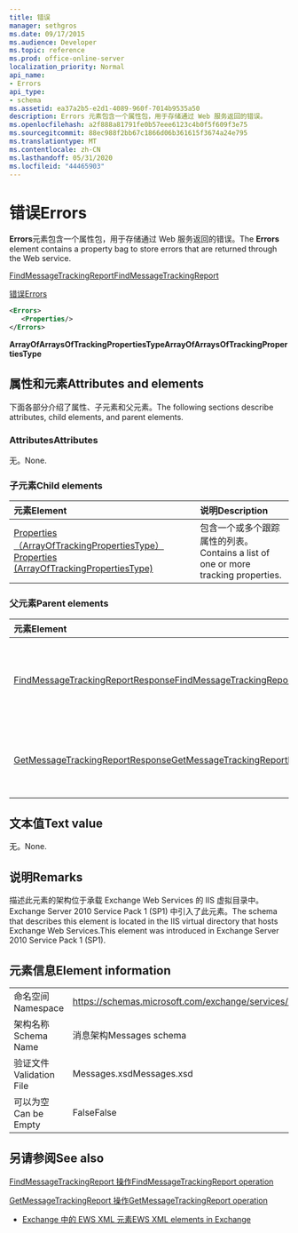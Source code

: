 ```yaml
---
title: 错误
manager: sethgros
ms.date: 09/17/2015
ms.audience: Developer
ms.topic: reference
ms.prod: office-online-server
localization_priority: Normal
api_name:
- Errors
api_type:
- schema
ms.assetid: ea37a2b5-e2d1-4089-960f-7014b9535a50
description: Errors 元素包含一个属性包，用于存储通过 Web 服务返回的错误。
ms.openlocfilehash: a2f888a81791fe0b57eee6123c4b0f5f609f3e75
ms.sourcegitcommit: 88ec988f2bb67c1866d06b361615f3674a24e795
ms.translationtype: MT
ms.contentlocale: zh-CN
ms.lasthandoff: 05/31/2020
ms.locfileid: "44465903"
---
```

# <a name="errors"></a><span data-ttu-id="7afef-103">错误</span><span class="sxs-lookup"><span data-stu-id="7afef-103">Errors</span></span>

<span data-ttu-id="7afef-104">**Errors**元素包含一个属性包，用于存储通过 Web 服务返回的错误。</span><span class="sxs-lookup"><span data-stu-id="7afef-104">The **Errors** element contains a property bag to store errors that are returned through the Web service.</span></span> 
  
[<span data-ttu-id="7afef-105">FindMessageTrackingReport</span><span class="sxs-lookup"><span data-stu-id="7afef-105">FindMessageTrackingReport</span></span>](findmessagetrackingreport.md)
  
[<span data-ttu-id="7afef-106">错误</span><span class="sxs-lookup"><span data-stu-id="7afef-106">Errors</span></span>](errors-ex15websvcsotherref.md)
  
```xml
<Errors>
   <Properties/>
</Errors>
```

 <span data-ttu-id="7afef-107">**ArrayOfArraysOfTrackingPropertiesType**</span><span class="sxs-lookup"><span data-stu-id="7afef-107">**ArrayOfArraysOfTrackingPropertiesType**</span></span>
## <a name="attributes-and-elements"></a><span data-ttu-id="7afef-108">属性和元素</span><span class="sxs-lookup"><span data-stu-id="7afef-108">Attributes and elements</span></span>

<span data-ttu-id="7afef-109">下面各部分介绍了属性、子元素和父元素。</span><span class="sxs-lookup"><span data-stu-id="7afef-109">The following sections describe attributes, child elements, and parent elements.</span></span>
  
### <a name="attributes"></a><span data-ttu-id="7afef-110">Attributes</span><span class="sxs-lookup"><span data-stu-id="7afef-110">Attributes</span></span>

<span data-ttu-id="7afef-111">无。</span><span class="sxs-lookup"><span data-stu-id="7afef-111">None.</span></span>
  
### <a name="child-elements"></a><span data-ttu-id="7afef-112">子元素</span><span class="sxs-lookup"><span data-stu-id="7afef-112">Child elements</span></span>

|<span data-ttu-id="7afef-113">**元素**</span><span class="sxs-lookup"><span data-stu-id="7afef-113">**Element**</span></span>|<span data-ttu-id="7afef-114">**说明**</span><span class="sxs-lookup"><span data-stu-id="7afef-114">**Description**</span></span>|
|:-----|:-----|
|[<span data-ttu-id="7afef-115">Properties （ArrayOfTrackingPropertiesType）</span><span class="sxs-lookup"><span data-stu-id="7afef-115">Properties (ArrayOfTrackingPropertiesType)</span></span>](properties-arrayoftrackingpropertiestype.md) <br/> |<span data-ttu-id="7afef-116">包含一个或多个跟踪属性的列表。</span><span class="sxs-lookup"><span data-stu-id="7afef-116">Contains a list of one or more tracking properties.</span></span>  <br/> |
   
### <a name="parent-elements"></a><span data-ttu-id="7afef-117">父元素</span><span class="sxs-lookup"><span data-stu-id="7afef-117">Parent elements</span></span>

|<span data-ttu-id="7afef-118">**元素**</span><span class="sxs-lookup"><span data-stu-id="7afef-118">**Element**</span></span>|<span data-ttu-id="7afef-119">**说明**</span><span class="sxs-lookup"><span data-stu-id="7afef-119">**Description**</span></span>|
|:-----|:-----|
|[<span data-ttu-id="7afef-120">FindMessageTrackingReportResponse</span><span class="sxs-lookup"><span data-stu-id="7afef-120">FindMessageTrackingReportResponse</span></span>](findmessagetrackingreportresponse.md) <br/> |<span data-ttu-id="7afef-121">包含单个[FindMessageTrackingReport 操作](findmessagetrackingreport-operation.md)请求的状态和结果。</span><span class="sxs-lookup"><span data-stu-id="7afef-121">Contains the status and result of a single [FindMessageTrackingReport operation](findmessagetrackingreport-operation.md) request.</span></span>  <br/> |
|[<span data-ttu-id="7afef-122">GetMessageTrackingReportResponse</span><span class="sxs-lookup"><span data-stu-id="7afef-122">GetMessageTrackingReportResponse</span></span>](getmessagetrackingreportresponse.md) <br/> |<span data-ttu-id="7afef-123">包含单个[GetMessageTrackingReport 操作](getmessagetrackingreport-operation.md)请求的结果。</span><span class="sxs-lookup"><span data-stu-id="7afef-123">Contains the result of a single [GetMessageTrackingReport operation](getmessagetrackingreport-operation.md) request.</span></span>  <br/> |
   
## <a name="text-value"></a><span data-ttu-id="7afef-124">文本值</span><span class="sxs-lookup"><span data-stu-id="7afef-124">Text value</span></span>

<span data-ttu-id="7afef-125">无。</span><span class="sxs-lookup"><span data-stu-id="7afef-125">None.</span></span>
  
## <a name="remarks"></a><span data-ttu-id="7afef-126">说明</span><span class="sxs-lookup"><span data-stu-id="7afef-126">Remarks</span></span>

<span data-ttu-id="7afef-127">描述此元素的架构位于承载 Exchange Web Services 的 IIS 虚拟目录中。Exchange Server 2010 Service Pack 1 (SP1) 中引入了此元素。</span><span class="sxs-lookup"><span data-stu-id="7afef-127">The schema that describes this element is located in the IIS virtual directory that hosts Exchange Web Services.This element was introduced in Exchange Server 2010 Service Pack 1 (SP1).</span></span>
  
## <a name="element-information"></a><span data-ttu-id="7afef-128">元素信息</span><span class="sxs-lookup"><span data-stu-id="7afef-128">Element information</span></span>

|||
|:-----|:-----|
|<span data-ttu-id="7afef-129">命名空间</span><span class="sxs-lookup"><span data-stu-id="7afef-129">Namespace</span></span>  <br/> |https://schemas.microsoft.com/exchange/services/2006/messages  <br/> |
|<span data-ttu-id="7afef-130">架构名称</span><span class="sxs-lookup"><span data-stu-id="7afef-130">Schema Name</span></span>  <br/> |<span data-ttu-id="7afef-131">消息架构</span><span class="sxs-lookup"><span data-stu-id="7afef-131">Messages schema</span></span>  <br/> |
|<span data-ttu-id="7afef-132">验证文件</span><span class="sxs-lookup"><span data-stu-id="7afef-132">Validation File</span></span>  <br/> |<span data-ttu-id="7afef-133">Messages.xsd</span><span class="sxs-lookup"><span data-stu-id="7afef-133">Messages.xsd</span></span>  <br/> |
|<span data-ttu-id="7afef-134">可以为空</span><span class="sxs-lookup"><span data-stu-id="7afef-134">Can be Empty</span></span>  <br/> |<span data-ttu-id="7afef-135">False</span><span class="sxs-lookup"><span data-stu-id="7afef-135">False</span></span>  <br/> |
   
## <a name="see-also"></a><span data-ttu-id="7afef-136">另请参阅</span><span class="sxs-lookup"><span data-stu-id="7afef-136">See also</span></span>



[<span data-ttu-id="7afef-137">FindMessageTrackingReport 操作</span><span class="sxs-lookup"><span data-stu-id="7afef-137">FindMessageTrackingReport operation</span></span>](findmessagetrackingreport-operation.md)
  
[<span data-ttu-id="7afef-138">GetMessageTrackingReport 操作</span><span class="sxs-lookup"><span data-stu-id="7afef-138">GetMessageTrackingReport operation</span></span>](getmessagetrackingreport-operation.md)


- [<span data-ttu-id="7afef-139">Exchange 中的 EWS XML 元素</span><span class="sxs-lookup"><span data-stu-id="7afef-139">EWS XML elements in Exchange</span></span>](ews-xml-elements-in-exchange.md)


